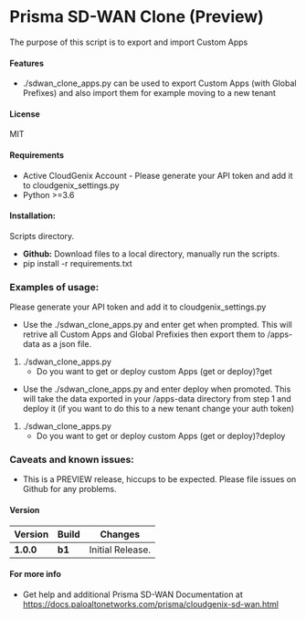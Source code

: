 # Prisma SD-WAN Clone (Preview)
The purpose of this script is to export and import Custom Apps 

#### Features
 - ./sdwan_clone_apps.py can be used to export Custom Apps (with Global Prefixes) and also import them for example moving to a new tenant

#### License
MIT

#### Requirements
* Active CloudGenix Account - Please generate your API token and add it to cloudgenix_settings.py
* Python >=3.6

#### Installation:
 Scripts directory. 
 - **Github:** Download files to a local directory, manually run the scripts. 
 - pip install -r requirements.txt

### Examples of usage:
 Please generate your API token and add it to cloudgenix_settings.py
 
 - Use the ./sdwan_clone_apps.py and enter get when prompted. This will retrive all Custom Apps and Global Prefixies then export them to /apps-data as a json file. 
 1. ./sdwan_clone_apps.py
      - Do you want to get or deploy custom Apps (get or deploy)?get

 - Use the ./sdwan_clone_apps.py and enter deploy when promoted. This will take the data exported in your /apps-data directory from step 1 and deploy it (if you want to do this to a new tenant change your auth token)
 1. ./sdwan_clone_apps.py
      - Do you want to get or deploy custom Apps (get or deploy)?deploy
 
### Caveats and known issues:
 - This is a PREVIEW release, hiccups to be expected. Please file issues on Github for any problems.

#### Version
| Version | Build | Changes |
| ------- | ----- | ------- |
| **1.0.0** | **b1** | Initial Release. |


#### For more info
 * Get help and additional Prisma SD-WAN Documentation at <https://docs.paloaltonetworks.com/prisma/cloudgenix-sd-wan.html>
